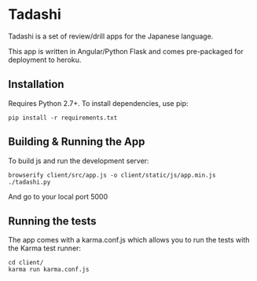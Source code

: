 # Tadashi

Tadashi is a set of review/drill apps for the Japanese language.

This app is written in Angular/Python Flask and comes pre-packaged for deployment to heroku.

## Installation

Requires Python 2.7+. To install dependencies, use pip:

    pip install -r requirements.txt

## Building & Running the App

To build js and run the development server:

    browserify client/src/app.js -o client/static/js/app.min.js
    ./tadashi.py

And go to your local port 5000

## Running the tests

The app comes with a karma.conf.js which allows you to run the tests with the Karma test runner:

    cd client/
    karma run karma.conf.js

